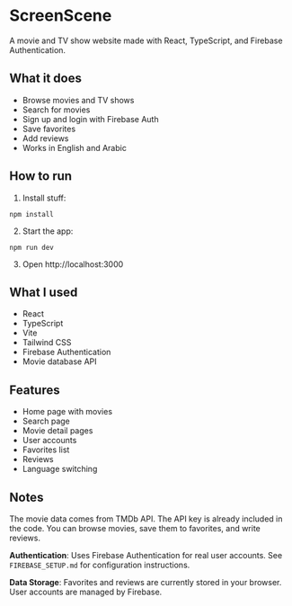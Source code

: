# ScreenScene

A movie and TV show website made with React, TypeScript, and Firebase Authentication.

## What it does

- Browse movies and TV shows
- Search for movies
- Sign up and login with Firebase Auth
- Save favorites
- Add reviews
- Works in English and Arabic

## How to run

1. Install stuff:
```
npm install
```

2. Start the app:
```
npm run dev
```

3. Open http://localhost:3000

## What I used

- React
- TypeScript  
- Vite
- Tailwind CSS
- Firebase Authentication
- Movie database API

## Features

- Home page with movies
- Search page
- Movie detail pages
- User accounts
- Favorites list
- Reviews
- Language switching

## Notes

The movie data comes from TMDb API. The API key is already included in the code. You can browse movies, save them to favorites, and write reviews. 

**Authentication**: Uses Firebase Authentication for real user accounts. See `FIREBASE_SETUP.md` for configuration instructions.

**Data Storage**: Favorites and reviews are currently stored in your browser. User accounts are managed by Firebase.